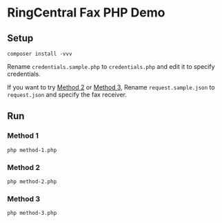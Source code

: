# RingCentral Fax PHP Demo

## Setup

```
composer install -vvv
```

Rename `credentials.sample.php` to `credentials.php` and edit it to specify credentials.


If you want to try [Method 2](#Method-2) or [Method 3](#Method-3), 
Rename `request.sample.json` to `request.json` and specify the fax receiver.


## Run

### Method 1

```
php method-1.php
```


### Method 2

```
php method-2.php
```


### Method 3

```
php method-3.php
```
